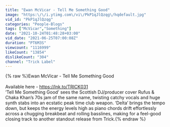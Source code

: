 ```yaml
---
title: "Ewan McVicar - Tell Me Something Good"
image: "https:\/\/i.ytimg.com\/vi\/PkP1qJlQzqg\/hqdefault.jpg"
vid_id: "PkP1qJlQzqg"
categories: "People-Blogs"
tags: ["McVicar","Something"]
date: "2021-10-24T01:48:28+03:00"
vid_date: "2021-06-25T07:00:08Z"
duration: "PT6M3S"
viewcount: "1116999"
likeCount: "13854"
dislikeCount: "304"
channel: "Trick Label"
---
```

{% raw %}Ewan McVicar - Tell Me Something Good <br /><br />Available here - <a rel="nofollow" target="blank" href="https://lnk.to/TRICK031">https://lnk.to/TRICK031</a><br />‘Tell Me Something Good’ sees the Scottish DJ/producer cover Rufus &amp; Chaka Khan’s 70s jam of the same name, twisting catchy vocals and huge synth stabs into an ecstatic peak time club weapon. ‘Delta’ brings the tempo down, but keeps the energy levels high as piano chords drift effortlessly across a chugging breakbeat and rolling basslines, making for a feel-good closing track to another standout release from Trick.{% endraw %}
